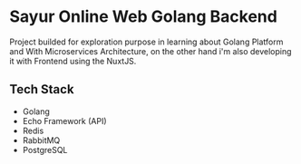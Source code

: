# Sayur Online Web Golang Backend

Project builded for exploration purpose in learning about Golang Platform and With Microservices Architecture, on the other hand i'm also developing it with Frontend using the NuxtJS.

## Tech Stack
- Golang
- Echo Framework (API)
- Redis
- RabbitMQ
- PostgreSQL

